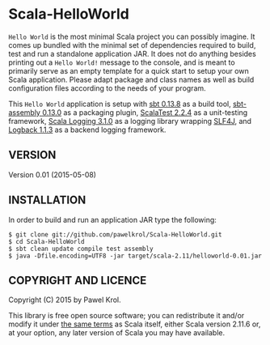 Scala-HelloWorld
================

`Hello World` is the most minimal Scala project you can possibly imagine. It comes up bundled with the minimal set of dependencies required to build, test and run a standalone application JAR. It does not do anything besides printing out a `Hello World!` message to the console, and is meant to primarily serve as an empty template for a quick start to setup your own Scala application. Please adapt package and class names as well as build configuration files according to the needs of your program.

This `Hello World` application is setup with [sbt 0.13.8](http://www.scala-sbt.org/) as a build tool, [sbt-assembly 0.13.0](https://github.com/sbt/sbt-assembly) as a packaging plugin, [ScalaTest 2.2.4](http://www.scalatest.org/) as a unit-testing framework, [Scala Logging 3.1.0](https://github.com/typesafehub/scala-logging) as a logging library wrapping [SLF4J](http://www.slf4j.org/), and [Logback 1.1.3](http://logback.qos.ch/) as a backend logging framework.

VERSION
-------

Version 0.01 (2015-05-08)

INSTALLATION
------------

In order to build and run an application JAR type the following:

    $ git clone git://github.com/pawelkrol/Scala-HelloWorld.git
    $ cd Scala-HelloWorld
    $ sbt clean update compile test assembly
    $ java -Dfile.encoding=UTF8 -jar target/scala-2.11/helloworld-0.01.jar

COPYRIGHT AND LICENCE
---------------------

Copyright (C) 2015 by Pawel Krol.

This library is free open source software; you can redistribute it and/or modify it under [the same terms](https://github.com/pawelkrol/Scala-HelloWorld/blob/master/LICENSE.md) as Scala itself, either Scala version 2.11.6 or, at your option, any later version of Scala you may have available.